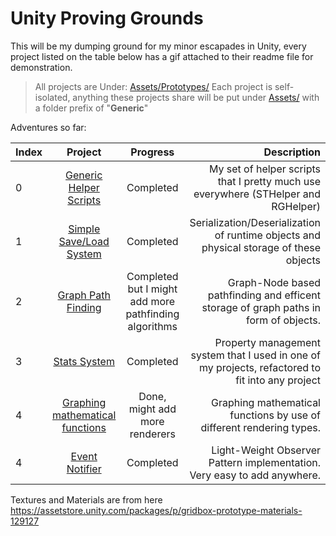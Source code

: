 # Unity Proving Grounds


This will be my dumping ground for my minor escapades in Unity, every project listed on the table below has a gif attached to their readme file for demonstration.

>All projects are Under: [Assets/Prototypes/](Assets/Prototypes) Each project is self-isolated, anything these projects share will be put under [Assets/](Assets/) with a folder prefix of "**Generic**"


Adventures so far:

| Index | Project       | Progress      |  Description  |
|:------|:-------------:|:-------------:| -------------:|
| 0 | [Generic Helper Scripts](Assets/GenericScripts/Utility) | Completed | My set of helper scripts that I pretty much use everywhere (STHelper and RGHelper) |
| 1 | [Simple Save/Load System](Assets/Prototypes/SaveLoadSystem) | Completed | Serialization/Deserialization of runtime objects and physical storage of these objects |
| 2 | [Graph Path Finding](Assets/Prototypes/SearchAlgorithms) | Completed but I might add more pathfinding algorithms | Graph-Node based pathfinding and efficent storage of graph paths in form of objects. |
| 3 | [Stats System](Assets/Prototypes/StatSystem) | Completed | Property management system that I used in one of my projects, refactored to fit into any project |
| 4 | [Graphing mathematical functions](Assets/Prototypes/MathGraph) | Done, might add more renderers | Graphing mathematical functions by use of different rendering types. |
| 4 | [Event Notifier](Assets/Prototypes/EventNotifier) | Completed | Light-Weight Observer Pattern implementation. Very easy to add anywhere. |


Textures and Materials are from here https://assetstore.unity.com/packages/p/gridbox-prototype-materials-129127
